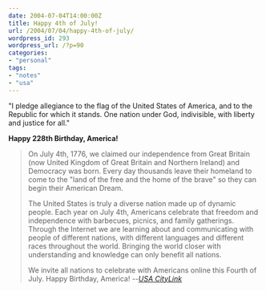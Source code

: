 ```yaml
---
date: 2004-07-04T14:00:00Z
title: Happy 4th of July!
url: /2004/07/04/happy-4th-of-july/
wordpress_id: 293
wordpress_url: /?p=90
categories:
- "personal"
tags:
- "notes"
- "usa"
---
```


"I pledge allegiance to the flag of the United States of America, and to the Republic for which it stands. One nation under God, indivisible, with liberty and justice for all."

<strong>Happy 228th Birthday, America!</strong>

> On July 4th, 1776, we claimed our independence from Great Britain (now United Kingdom of Great Britain and Northern Ireland) and Democracy was born. Every day thousands leave their homeland to come to the "land of the free and the home of the brave" so they can begin their American Dream.
>
> The United States is truly a diverse nation made up of dynamic people. Each year on July 4th, Americans celebrate that freedom and independence with barbecues, picnics, and family gatherings. Through the Internet we are learning about and communicating with people of different nations, with different languages and different races throughout the world. Bringing the world closer with understanding and knowledge can only benefit all nations.
>
> We invite all nations to celebrate with Americans online this Fourth of July. Happy Birthday, America! --<cite><a href="http://www.usacitylink.com/usa/" title="Happy Birthday America">USA CityLink</a></cite>

